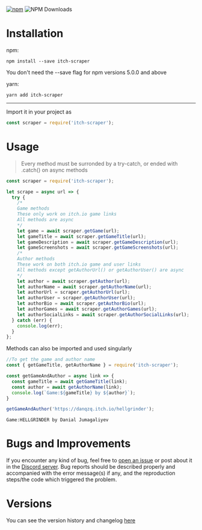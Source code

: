 [![npm](https://img.shields.io/npm/v/itch-scraper)](https://www.npmjs.com/package/itch-scraper)
![NPM Downloads](https://img.shields.io/npm/dw/itch-scraper)

# Installation

npm:

```
npm install --save itch-scraper
```

You don't need the --save flag for npm versions 5.0.0 and above

yarn:

```
yarn add itch-scraper
```

---

Import it in your project as

```js
const scraper = require('itch-scraper');
```

# Usage

> Every method must be surronded by a try-catch, or ended with .catch() on async methods

```js
const scraper = require('itch-scraper');

let scrape = async url => {
  try {
    /*
    Game methods
    These only work on itch.io game links
    All methods are async
    */
    let game = await scraper.getGame(url);                                 // Get all available game details
    let gameTitle = await scraper.getGameTitle(url);                       // Get the title of the game
    let gameDescription = await scraper.getGameDescription(url);           // Get the game description
    let gameScreenshots = await scraper.getGameScreenshots(url);           // Get the urls of screenshots uploaded by the author. Empty array if none
    /*
    Author methods
    These work on both itch.io game and user links
    All methods except getAuthorUrl() or getAuthorUser() are async
    */
    let author = await scraper.getAuthor(url);                             // Get all available author details
    let authorName = await scraper.getAuthorName(url);                     // Get the name of the author. Might be different from their username
    let authorUrl = scraper.getAuthorUrl(url);                             // Get the url of author's page
    let authorUser = scraper.getAuthorUser(url);                           // Get the unique username of author
    let authorBio = await scraper.getAuthorBio(url);                       // Get the bio/description/intro of the author
    let authorGames = await scraper.getAuthorGames(url);                   // Get the urls of all games uploaded by the author
    let authorSocialLinks = await scraper.getAuthorSocialLinks(url);       // Get the social media links posted by the author on their homepage
  } catch (err) {
    console.log(err);
  }
};
```

Methods can also be imported and used singularly

```js
//To get the game and author name
const { getGameTitle, getAuthorName } = require('itch-scraper');

const getGameAndAuthor = async link => {
  const gameTitle = await getGameTitle(link);
  const author = await getAuthorName(link);
  console.log(`Game:${gameTitle} by ${author}`);
}

getGameAndAuthor('https://danqzq.itch.io/hellgrinder');
```

`Game:HELLGRINDER by Danial Jumagaliyev`

# Bugs and Improvements

If you encounter any kind of bug, feel free to [open an issue](https://github.com/DeathVenom54/itch-scraper/issues) or post about it in the [Discord server](https://discord.gg/ZRBxHc2SDb). Bug reports should be described properly and accompanied with the error message(s) if any, and the reproduction steps/the code which triggered the problem.

# Versions

You can see the version history and changelog [here](https://github.com/DeathVenom54/itch-scraper/releases)

